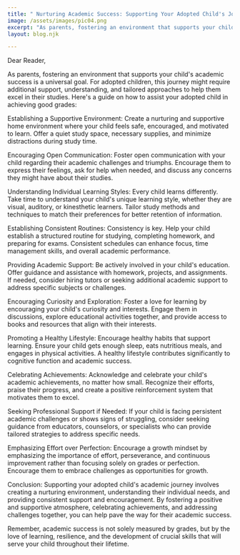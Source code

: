 ```yaml
---
title: " Nurturing Academic Success: Supporting Your Adopted Child's Journey to Good Grades"
image: /assets/images/pic04.png
excerpt: "As parents, fostering an environment that supports your child's academic success is a universal goal. For adopted children, this journey might require additional support, understanding, and tailored approaches to help them excel in their studies. Here's a guide on how to assist your adopted child in achieving good grades:"
layout: blog.njk

---
```

Dear Reader,

As parents, fostering an environment that supports your child's academic success is a universal goal. For adopted children, this journey might require additional support, understanding, and tailored approaches to help them excel in their studies. Here's a guide on how to assist your adopted child in achieving good grades:

Establishing a Supportive Environment: Create a nurturing and supportive home environment where your child feels safe, encouraged, and motivated to learn. Offer a quiet study space, necessary supplies, and minimize distractions during study time.

Encouraging Open Communication: Foster open communication with your child regarding their academic challenges and triumphs. Encourage them to express their feelings, ask for help when needed, and discuss any concerns they might have about their studies.

Understanding Individual Learning Styles: Every child learns differently. Take time to understand your child's unique learning style, whether they are visual, auditory, or kinesthetic learners. Tailor study methods and techniques to match their preferences for better retention of information.

Establishing Consistent Routines: Consistency is key. Help your child establish a structured routine for studying, completing homework, and preparing for exams. Consistent schedules can enhance focus, time management skills, and overall academic performance.

Providing Academic Support: Be actively involved in your child's education. Offer guidance and assistance with homework, projects, and assignments. If needed, consider hiring tutors or seeking additional academic support to address specific subjects or challenges.

Encouraging Curiosity and Exploration: Foster a love for learning by encouraging your child's curiosity and interests. Engage them in discussions, explore educational activities together, and provide access to books and resources that align with their interests.

Promoting a Healthy Lifestyle: Encourage healthy habits that support learning. Ensure your child gets enough sleep, eats nutritious meals, and engages in physical activities. A healthy lifestyle contributes significantly to cognitive function and academic success.

Celebrating Achievements: Acknowledge and celebrate your child's academic achievements, no matter how small. Recognize their efforts, praise their progress, and create a positive reinforcement system that motivates them to excel.

Seeking Professional Support if Needed: If your child is facing persistent academic challenges or shows signs of struggling, consider seeking guidance from educators, counselors, or specialists who can provide tailored strategies to address specific needs.

Emphasizing Effort over Perfection: Encourage a growth mindset by emphasizing the importance of effort, perseverance, and continuous improvement rather than focusing solely on grades or perfection. Encourage them to embrace challenges as opportunities for growth.

Conclusion:
Supporting your adopted child's academic journey involves creating a nurturing environment, understanding their individual needs, and providing consistent support and encouragement. By fostering a positive and supportive atmosphere, celebrating achievements, and addressing challenges together, you can help pave the way for their academic success.

Remember, academic success is not solely measured by grades, but by the love of learning, resilience, and the development of crucial skills that will serve your child throughout their lifetime.
